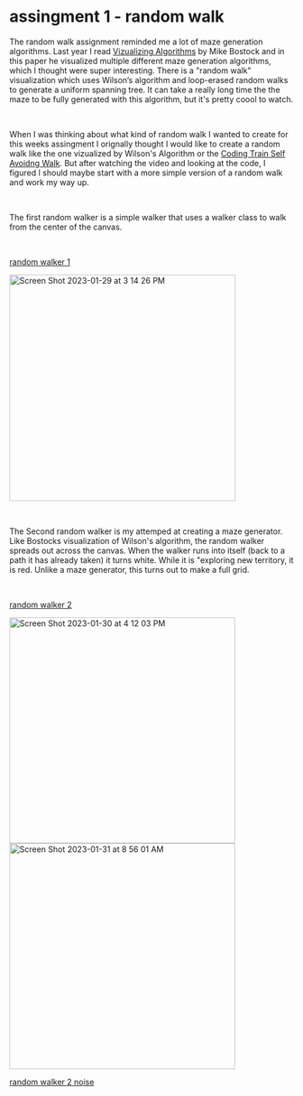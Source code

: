 # assingment 1 - random walk

The random walk assignment reminded me a lot of maze generation algorithms. Last year I read [Vizualizing Algorithms](https://bost.ocks.org/mike/algorithms/) by Mike Bostock and in this paper he visualized multiple different maze generation algorithms, which I thought were super interesting. There is a "random walk" visualization which uses Wilson’s algorithm and loop-erased random walks to generate a uniform spanning tree. It can take a really long time the the maze to be fully generated with this algorithm, but it's pretty coool to watch. 

<p>&nbsp;</p>

When I was thinking about what kind of random walk I wanted to create for this weeks assingment I orignally thought I would like to create a random walk like the one vizualized by Wilson's Algorithm or the [Coding Train Self Avoidng Walk](https://thecodingtrain.com/challenges/162-self-avoiding-walk). But after watching the video and looking at the code, I figured I should maybe start with a more simple version of a random walk and work my way up.

<p>&nbsp;</p>
The first random walker is a simple walker that uses a walker class to walk from the center of the canvas. 

<p>&nbsp;</p>

[random walker 1](https://editor.p5js.org/gracywhelihan/sketches/eVCv9CQkX)

<img width="401" alt="Screen Shot 2023-01-29 at 3 14 26 PM" src="https://user-images.githubusercontent.com/76453899/216093705-793dc323-f910-45db-a7d1-9c5764116192.png">

<p>&nbsp;</p>
The Second random walker is my attemped at creating a maze generator. Like Bostocks visualization of Wilson's algorithm, the random walker spreads out across the canvas. When the walker runs into itself (back to a path it has already taken) it turns white. While it is "exploring new territory, it is red. Unlike a maze generator, this turns out to make a full grid. 

<p>&nbsp;</p>

[random walker 2](https://editor.p5js.org/gracywhelihan/sketches/gEWERp0sP)

<img width="400" alt="Screen Shot 2023-01-30 at 4 12 03 PM" src="https://user-images.githubusercontent.com/76453899/216093658-a79501d7-edbf-4ff1-b35b-04628f3b5d61.png">
<img width="400" alt="Screen Shot 2023-01-31 at 8 56 01 AM" src="https://user-images.githubusercontent.com/76453899/216093670-a67ee0de-1b68-4ae5-84ca-4e4b0dc1f7a3.png">

[random walker 2 noise](https://editor.p5js.org/gracywhelihan/sketches/hYAgbOjS5)
